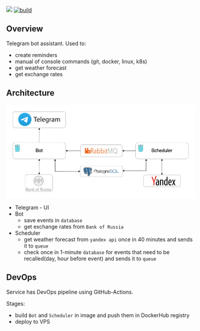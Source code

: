 ![](https://img.shields.io/github/go-mod/go-version/ruauka/bot-go)
[![build](https://github.com/ruauka/bot-go/actions/workflows/pipeline.yml/badge.svg)](https://github.com/ruauka/bot-go/actions/workflows/pipeline.yml)

## Overview

Telegram bot assistant.
Used to:
- create reminders
- manual of console commands (git, docker, linux, k8s)
- get weather forecast
- get exchange rates

## Architecture
<p align="left">
    <img src="assets/arc.png" width="700">
</p>

- Telegram - UI
- Bot
    - save events in `database`
    - get exchange rates from `Bank of Russia`
- Scheduler
    - get weather forecast from `yandex api` once in 40 minutes and sends it to `queue`
    - check once in 1-minute `database` for events that need to be recalled(day, hour before event) and sends it to `queue`


## DevOps
Service has DevOps pipeline using GitHub-Actions.

Stages:

- build `Bot` and `Scheduler` in image and push them in DockerHub registry
- deploy to VPS
